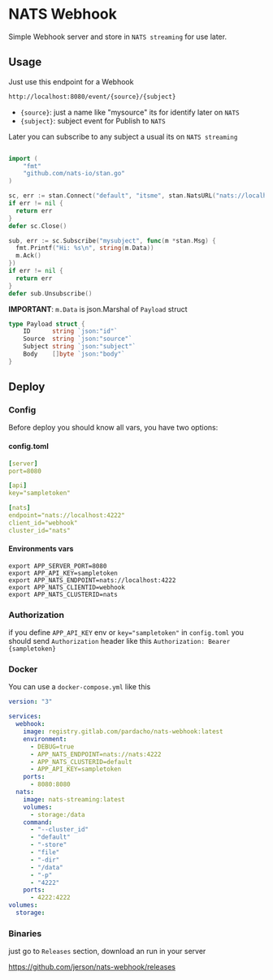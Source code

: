 # NATS Webhook

Simple Webhook server and store in `NATS streaming` for use later.

## Usage

Just use this endpoint for a Webhook

```bash
http://localhost:8080/event/{source}/{subject}
```

- `{source}`: just a name like "mysource" its for identify later on `NATS`
- `{subject}`: subject event for Publish to `NATS`

Later you can subscribe to any subject a usual its on `NATS streaming`

```go

import (
	"fmt"
	"github.com/nats-io/stan.go"
)

sc, err := stan.Connect("default", "itsme", stan.NatsURL("nats://localhost:4222"))
if err != nil {
  return err
}
defer sc.Close()

sub, err := sc.Subscribe("mysubject", func(m *stan.Msg) {
  fmt.Printf("Hi: %s\n", string(m.Data))
  m.Ack()
})
if err != nil {
  return err
}
defer sub.Unsubscribe()
```

**IMPORTANT**: `m.Data` is json.Marshal of `Payload` struct

```go
type Payload struct {
	ID      string `json:"id"`
	Source  string `json:"source"`
	Subject string `json:"subject"`
	Body    []byte `json:"body"`
}

```

## Deploy

### Config

Before deploy you should know all vars, you have two options:

#### config.toml

```yaml
[server]
port=8080

[api]
key="sampletoken"

[nats]
endpoint="nats://localhost:4222"
client_id="webhook"
cluster_id="nats"
```

#### Environments vars

```env
export APP_SERVER_PORT=8080
export APP_API_KEY=sampletoken
export APP_NATS_ENDPOINT=nats://localhost:4222
export APP_NATS_CLIENTID=webhook
export APP_NATS_CLUSTERID=nats
```

### Authorization

if you define `APP_API_KEY` env or `key="sampletoken"` in `config.toml` you should send `Authorization` header like this `Authorization: Bearer {sampletoken}`

### Docker

You can use a `docker-compose.yml` like this

```yaml
version: "3"

services:
  webhook:
    image: registry.gitlab.com/pardacho/nats-webhook:latest
    environment:
      - DEBUG=true
      - APP_NATS_ENDPOINT=nats://nats:4222
      - APP_NATS_CLUSTERID=default
      - APP_API_KEY=sampletoken
    ports:
      - 8080:8080
  nats:
    image: nats-streaming:latest
    volumes:
      - storage:/data
    command:
      - "--cluster_id"
      - "default"
      - "-store"
      - "file"
      - "-dir"
      - "/data"
      - "-p"
      - "4222"
    ports:
      - 4222:4222
volumes:
  storage:
```

### Binaries

just go to `Releases` section, download an run in your server

<https://github.com/jerson/nats-webhook/releases>
